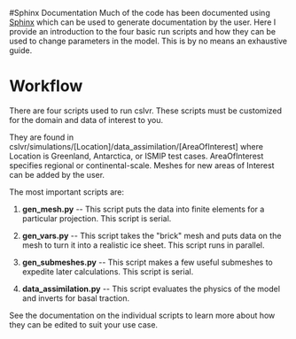 #Sphinx Documentation
Much of the code has been documented using [Sphinx](http://www.sphinx-doc.org/en/stable/) which can be used to generate documentation by the user. Here I provide an introduction to the four basic run scripts and how they can be used to change parameters in the model. This is by no means an exhaustive guide.

# Workflow
There are four scripts used to run cslvr. These scripts must be customized for the domain and data of interest to you.

They are found in cslvr/simulations/[Location]/data_assimilation/[AreaOfInterest] where Location is Greenland, Antarctica, or ISMIP test cases. AreaOfInterest specifies regional or continental-scale. Meshes for new areas of Interest can be added by the user.

The most important scripts are:

1. **gen_mesh.py** -- This script puts the data into finite elements for a particular projection. This script is serial.

2. **gen_vars.py** -- This script takes the "brick" mesh and puts data on the mesh to turn it into a realistic ice sheet. This script runs in parallel.

3. **gen_submeshes.py** -- This script makes a few useful submeshes to expedite later calculations. This script is serial.

4. **data_assimilation.py** -- This script evaluates the physics of the model and inverts for basal traction.

See the documentation on the individual scripts to learn more about how they can be edited to suit your use case.
